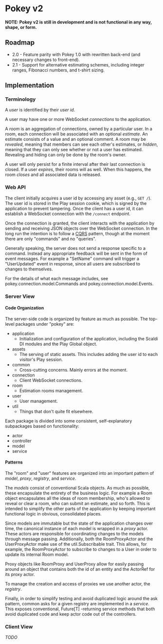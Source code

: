 Pokey v2
========

**NOTE: Pokey v2 is still in development and is not functional in any way, shape, or form.**

## Roadmap

* 2.0 - Feature parity with Pokey 1.0 with rewritten back-end (and necessary changes to front-end).
* 2.1 - Support for alternative estimating schemes, including integer ranges, Fibonacci numbers,
        and t-shirt sizing.

## Implementation

### Terminology

A *user* is identified by their *user id*.

A user may have one or more WebSocket *connections* to the application.

A *room* is an aggregation of connections, owned by a particular user. In a room, each connection
will be associated with an optional *estimate*. An estimate consists of a value and an optional
comment. A room may be *revealed*, meaning that members can see each other's estimates, or *hidden*,
meaning that they can only see whether or not a user has estimated. Revealing and hiding can only
be done by the room's owner.

A user will only persist for a finite interval after their last connection is closed. If a user
*expires*, their rooms will as well. When this happens, the room *closes* and all associated data
is released.

### Web API

The client initially acquires a user id by accessing any asset (e.g., `GET /`). The user id is
stored in the Play session cookie, which is signed by the application to prevent tampering. Once the
 client has a user id, it can establish a WebSocket connection with the `/connect` endpoint.

Once the connection is granted, the client interacts with the application by sending and receiving
JSON objects over the WebSocket connection. In the long run the intention is to follow a 
[CQRS](http://martinfowler.com/bliki/CQRS.html) pattern, though at the moment there are only
"commands" and no "queries".

Generally speaking, the server does not send a response specific to a command. Instead any
appropriate feedback will be sent in the form of event messages. For example a "SetName" command
will trigger a "UserUpdated" event in response, since all users are subscribed to changes to
themselves.

For the details of what each message includes, see pokey.connection.model.Commands and
pokey.connection.model.Events.

### Server View

#### Code Organization

The server-side code is organized by feature as much as possible. The top-level packages under
"pokey" are:

* application
    * Initialization and configuration of the application, including the Scaldi DI modules and the
    Play Global object.
* assets
    * The serving of static assets. This includes adding the user id to each visitor's Play
    session.
* common
    * Cross-cutting concerns. Mainly errors at the moment.
* connection
    * Client WebSocket connections.
* room
    * Estimation rooms management.
* user
    * User management.
* util
    * Things that don't quite fit elsewhere.

Each package is divided into some consistent, self-explanatory subpackages based on functionality:

* actor
* controller
* model
* service

#### Patterns

The "room" and "user" features are organized into an important pattern of *model*, *proxy*,
*registry*, and *service*.

The *models* consist of conventional Scala objects. As much as possible, these encapsulate the
entirety of the business logic. For example a Room object encapsulates all the ideas of room
membership, who's allowed to reveal or clear a room, who can submit an estimate, and so forth. This
is intended to simplify the other parts of the application by keeping important functional logic in
obvious, consolidated places.

Since models are immutable but the state of the application changes over time, the canonical
instance of each model is wrapped in a *proxy* actor. These actors are responsible for coordinating
changes to the models through message passing. Additionally, both the RoomProxyActor and the
UserProxyActor make use of the util.Subscribable trait. This allows, for example, the RoomProxyActor
to subscribe to changes to a User in order to update its internal Room model.

Proxy objects like RoomProxy and UserProxy allow for easily passing around an object that contains
both the id of an entity and the ActorRef for its proxy actor.

To manage the creation and access of proxies we use another actor, the *registry*.

Finally, in order to simplify testing and avoid duplicated logic around the ask pattern, common
asks for a given registry are implemented in a *service*. This exposes conventional, Future\[T\]
-returning service methods that both avoid duplicated code and keep actor code out of the
controllers.

### Client View

*TODO*
